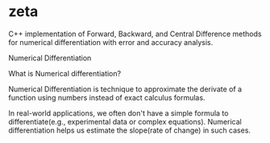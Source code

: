 # zeta
C++ implementation of Forward, Backward, and Central Difference methods for numerical differentiation with error and accuracy analysis.

Numerical Differentiation

What is Numerical differentiation?

Numerical Differentiation is technique to approximate the derivate of a function using numbers instead of exact calculus formulas.

In real-world applications, we often don't have a simple  formula to differentiate(e.g., experimental data or complex equations). Numerical differentiation helps us estimate the slope(rate of change) in such cases. 
